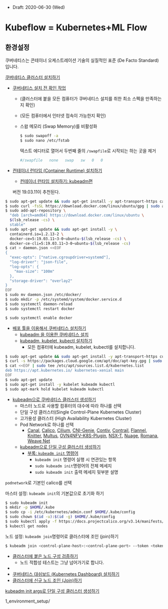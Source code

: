 * Draft: 2020-06-30 (Wed)



# Kubeflow = Kubernetes+ML Flow

## 환경설정

쿠버네티스는 콘테이너 오케스트레이션 기술의 실질적인 표준 (De Facto Standard)입니다.

[쿠버네티스 클러스터 설치하기](1_environment_setup/install_k8s_cluster.html)

* [쿠버네티스 설치 전 확인 작업](1_environment_setup/verify_before_installing_k8s.md)

  * (클러스터에 붙을 모든 컴퓨터가 쿠버네티스 설치를 취한 최소 스펙을 만족하는지 확인)

  * (모든 컴퓨터에서 인터넷 접속이 가능한지 확인)

  * 스왑 메모리 (Swap Memory)를 비활성화

    ```bash
    $ sudo swapoff -a
    $ sudo nano /etc/fstab
    ```

    텍스트 에디터로 열어서 두번째 줄의 `/swapfile`로 시작되는 하는 곳을 제거

    ```bash
    #/swapfile   none   swap   sw   0   0
    ```

* [컨테이너 런타임 (Container Runtime) 설치하기](1_environment_setup/install_container_runtime.md)

  * [컨테이너 런타임 설치하기: kubeadm편](1_environment_setup/install_container_runtime_with_kubeadm.md)

  버전 19.03.11이 추천된다.

```bash
$ sudo apt-get update && sudo apt-get install -y apt-transport-https ca-certificates curl software-properties-common gnupg2
$ sudo curl -fsSL https://download.docker.com/linux/ubuntu/gpg | sudo apt-key add -
$ sudo add-apt-repository \
  "deb [arch=amd64] https://download.docker.com/linux/ubuntu \
  $(lsb_release -cs) \
  stable"
$ sudo apt-get update && sudo apt-get install -y \
  containerd.io=1.2.13-2 \
  docker-ce=5:19.03.11~3-0~ubuntu-$(lsb_release -cs) \
  docker-ce-cli=5:19.03.11~3-0~ubuntu-$(lsb_release -cs)
$ cat > daemon.json <<EOF
{
  "exec-opts": ["native.cgroupdriver=systemd"],
  "log-driver": "json-file",
  "log-opts": {
    "max-size": "100m"
  },
  "storage-driver": "overlay2"
}
EOF
$ sudo mv daemon.json /etc/docker/
$ sudo mkdir -p /etc/systemd/system/docker.service.d
$ sudo systemctl daemon-reload
$ sudo systemctl restart docker

$ sudo systemctl enable docker
```

* [배포 툴을 이용해서 쿠버네티스 설치하기](1_environment_setup/install_k8s_with_deployment_tools.md)
  * [kubeadm 을 이용한 쿠버네티스 설치](1_environment_setup/install_k8s_with_kubeadm.md)
  * [kubeadm, kubelet, kubectl 설치하기](1_environment_setup/install_kubeadm_kubelet_kubectl.md)
    * 모든 컴퓨터에 kubeadm, kubelet, kubectl를 설치합니다. 

```bash
$ sudo apt-get update && sudo apt-get install -y apt-transport-https curl
$ curl -s https://packages.cloud.google.com/apt/doc/apt-key.gpg | sudo apt-key add -
$ cat <<EOF | sudo tee /etc/apt/sources.list.d/kubernetes.list
deb https://apt.kubernetes.io/ kubernetes-xenial main
EOF
$ sudo apt-get update
$ sudo apt-get install -y kubelet kubeadm kubectl
$ sudo apt-mark hold kubelet kubeadm kubectl
```

* [kubeadm으로 쿠버네티스 클러스터 생성하기](1_environment_setup/create_k8s_cluster_with_kubeadm.md)
  *  마스터 노드로 사용할 컴퓨터의 대수에 따라 하나를 선택 
    * 단일 구성 클러스터(Single Control-Plane Kubernetes Cluster)
    * 고가용성 클러스터  (High Availability Kubernetes Cluster)
  * Pod Network로 하나를 선택
    * [Canal](https://github.com/tigera/canal/tree/master/k8s-install), [Calico](https://docs.projectcalico.org/latest/introduction/), [Cilium](https://github.com/cilium/cilium), [CNI-Genie](https://github.com/Huawei-PaaS/CNI-Genie), [Contiv](http://contiv.github.io), [Contrail](http://www.juniper.net/us/en/products-services/sdn/contrail/contrail-networking/), [Flannel](https://github.com/coreos/flannel/blob/master/Documentation/kubernetes.md), [Knitter](https://github.com/ZTE/Knitter/), [Multus](https://github.com/Intel-Corp/multus-cni), [OVN4NFV-K8S-Plugin](https://github.com/opnfv/ovn4nfv-k8s-plugin), [NSX-T](https://docs.vmware.com/en/VMware-NSX-T/2.0/nsxt_20_ncp_kubernetes.pdf), [Nuage](https://github.com/nuagenetworks/nuage-kubernetes/blob/v5.1.1-1/docs/kubernetes-1-installation.rst), [Romana](http://romana.io), [Weave Net](https://www.weave.works/docs/net/latest/kube-addon/)
  * [kubeadm으로 단일 구성 클러스터 생성하기](1_environment_setup/create_a_single_control_plane_cluster_with_kubeadm_init.md)
    * [부록: `kubeadm init` 명령어](1_environment_setup/appendix-create_a_single_control_plane_cluster_with_kubeadm_init.md)
      * `kubeadm init` 명령어 실행 시 연관있는 항목
      * `sudo kubeadm init`명령어의 전체 메세지
      * `sudo kubeadm init` 출력 메세지 뒷부분 설명

`podnetwork`로 기본인 calico를 선택

마스터 설정: `kubeadm init`의 기본값으로 초기화 하기

```bash
$ sudo kubeadm init
$ mkdir -p $HOME/.kube
$ sudo cp -i /etc/kubernetes/admin.conf $HOME/.kube/config
$ sudo chown $(id -u):$(id -g) $HOME/.kube/config
$ sudo kubectl apply -f https://docs.projectcalico.org/v3.14/manifests/calico.yaml
$ kubectl get nodes
```

노드 설정:  `kubeadm join`명령어로 클러스터에 조인 (join)하기

```bash
$ kubeadm join <control-plane-host>:<control-plane-port> --token <token> --discovery-token-ca-cert-hash sha256:<hash>

```



* [클러스터에 붙은 노드 구성 검증하기](1_environment_setup/validate_node_setup.md)
  * 노드 적합성 테스트는 그냥 넘어가기로 합니다.
* 
* [쿠버네티스 대쉬보드 (Kubernetes Dashboard) 설치하기](1_environment_setup/deploy_k8s_dashboard.md)
* [클러스터에 신규 노드 조인 (Join)하기](1_environment_setup/add_a_new_node_to_the_existing_cluster.md)



[kubeadm init args로  단일 구성 클러스터 생성하기](1_environment_setup/create_a_single_control_plane_cluster_with_kubeadm_init_args.md)



1_environment_setup/